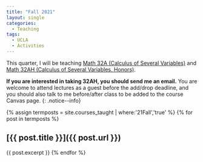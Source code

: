 ```yaml
---
title: "Fall 2021"
layout: single
categories:
  - Teaching
tags:
  - UCLA
  - Activities 
---
```


This quarter, I will be teaching [Math 32A (Calculus of Several Variables)](/teaching/math-32a) and [Math 32AH (Calculus of Several Variables, Honors)](/teaching/math-32ah). 

 **If you are interested in taking 32AH, you should send me an email.** You are welcome to attend lectures as a guest before the add/drop deadline, and you should also talk to me before/after class to be added to the course Canvas page.
 {: .notice--info}

<!--end_excerpt-->


{% assign termposts = site.courses_taught | where:'21Fall','true' %}
    {% for post in termposts %}

## [{{ post.title }}]({{ post.url }})

{{ post.excerpt }}
    {% endfor %}